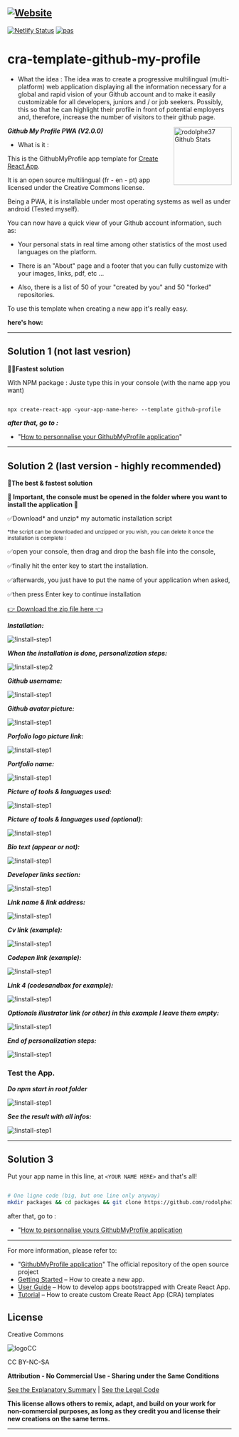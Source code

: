 [![Website](https://i.imgur.com/xSu6S5v.png)](https://rodolphe-augusto.fr)
---
[![Netlify Status](https://api.netlify.com/api/v1/badges/0a1a0b3f-9542-4602-b572-d6fd9d600a17/deploy-status)](https://app.netlify.com/sites/my-github-pwa/deploys)
[![pas](https://img.shields.io/static/v1?&message=ProgressiveApp.Store&color=74b9ff&style=flat&label=Follow%20PWA%20My%20Github%20at)](https://progressiveapp.store/pwa/PWA-My-Github)

# cra-template-github-my-profile

 - What the idea :
The idea was to create a progressive multilingual (multi-platform) web application displaying all the information necessary for a global and rapid vision of your Github account and to make it easily customizable for all developers, juniors and / or job seekers.
Possibly, this so that he can highlight their profile in front of potential employers and, therefore, increase the number of visitors to their github page.


***Github My Profile PWA (V2.0.0)***
<img align="right" height="130px" alt="rodolphe37 Github Stats" src="https://imgur.com/y5S62AN.jpg" />

- What is it :

This is the GithubMyProfile app template for [Create React App](https://github.com/facebook/create-react-app).

It is an open source multilingual (fr - en - pt) app licensed under the Creative Commons license.

Being a PWA, it is installable under most operating systems as well as under android (Tested myself).

 You can now have a quick view of your Github account information, such as:

- Your personal stats in real time among other statistics of the most used languages ​​on the platform.

- There is an "About" page and a footer that you can fully customize with your images, links, pdf, etc ...

- Also, there is a list of 50 of your "created by you" and 50 "forked" repositories.

To use this template when creating a new app it's really easy.


**here's how:**

---

## Solution 1 (not last vesrion)

**🌟🌟Fastest solution**

With NPM package :
Juste type this in your console (with the name app you want)

``` bash

npx create-react-app <your-app-name-here> --template github-profile

```
***after that, go to :***
- "[How to personnalise your GithubMyProfile application](https://github.com/rodolphe37/cra-template-github-my-profile/blob/master/template/README.md#customization-of-the-application)"

---

## Solution 2 (last version - highly recommended)

**🌟The best & fastest solution**

**🚩 Important, the console must be opened in the folder where you want to install the application 🚩**

✅Download* and unzip* my automatic installation script

<sup>*the script can be downloaded and unzipped or you wish, you can delete it once the installation is complete ❕<sup>

✅open your console, then drag and drop the bash file into the console,

✅finally hit the enter key to start the installation.

✅afterwards, you just have to put the name of your application when asked,

✅then press Enter key to continue installation


<a id="raw-url" href="https://github.com/rodolphe37/cra-template-github-my-profile/blob/master/script_install/github_my_profile_app-1.4.4_install.zip?raw=true">👉 Download the zip file here 👈</a>

***Installation:***

![!install-step1](demo/script1.png)

***When the installation is done, personalization steps:***

![!install-step2](demo/script2.png)

***Github username:***

![!install-step1](demo/script3.png)

***Github avatar picture:***

![!install-step1](demo/script4.png)

***Porfolio logo picture link:***

![!install-step1](demo/script5.png)

***Portfolio name:***

![!install-step1](demo/script6.png)

***Picture of tools & languages used:***

![!install-step1](demo/script7.png)

***Picture of tools & languages used (optional):***

![!install-step1](demo/script8.png)

***Bio text (appear or not):***

![!install-step1](demo/script9.png)

***Developer links section:***

![!install-step1](demo/script10.png)

***Link name & link address:***

![!install-step1](demo/script11.png)

***Cv link (example):***

![!install-step1](demo/script13.png)

***Codepen link (example):***

![!install-step1](demo/script14.png)

***Link 4 (codesandbox for example):***

![!install-step1](demo/script15.png)

***Optionals illustrator link (or other) in this example I leave them empty:***

![!install-step1](demo/script16.png)

***End of personalization steps:***

![!install-step1](demo/script17.png)

### Test the App.

***Do npm start in root folder***

![!install-step1](demo/test/test1.png)

***See the result with all infos:***

![!install-step1](demo/test/test2.png)

---

## Solution 3

Put your app name in this line, at  ``` <YOUR NAME HERE> ``` and that's all!

```sh

# One ligne code (big, but one line only anyway)
mkdir packages && cd packages && git clone https://github.com/rodolphe37/cra-template-github-my-profile.git && cd .. && npx create-react-app <YOUR APP NAME HERE> --template file:./packages/cra-template-github-my-profile && rm -rf packages

```

after that, go to :
- "[How to personnalise yours GithubMyProfile application](https://github.com/rodolphe37/cra-template-github-my-profile/blob/master/template/README.md#customization-of-the-application)

---

For more information, please refer to:
- "[GithubMyProfile application](https://github.com/rodolphe37/pwa-react-project/blob/master/README.md)" The official repository of the open source project
- [Getting Started](https://create-react-app.dev/docs/getting-started) – How to create a new app.
- [User Guide](https://create-react-app.dev) – How to develop apps bootstrapped with Create React App.
- [Tutorial](https://medium.com/@alexgrischuk/how-to-create-custom-create-react-app-cra-templates-73a5196edeb) – How to create custom Create React App (CRA) templates


## License

Creative Commons

![logoCC](demo/88x31.png)

CC BY-NC-SA

**Attribution - No Commercial Use - Sharing under the Same Conditions**

[See the Explanatory Summary](https://creativecommons.org/licenses/by-nc-sa/4.0/) | [See the Legal Code](https://creativecommons.org/licenses/by-nc-sa/4.0/legalcode)

**This license allows others to remix, adapt, and build on your work for non-commercial purposes, as long as they credit you and license their new creations on the same terms.**

---
